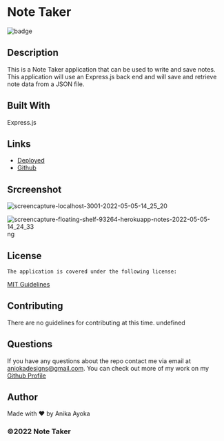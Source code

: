 # Note Taker

 ![badge](https://img.shields.io/badge/license-MIT-blue)
    

  ## Description
  This is a Note Taker application that can be used to write and save notes. This application will use an Express.js back end and will save and retrieve note data from a JSON file.



  ## Built With

  Express.js

  ## Links

  * [Deployed](https://floating-shelf-93264.herokuapp.com/notes)
  * [Github](https://github.com/anikayoka/takeit-notes)
  
  ## Srcreenshot
  
  ![screencapture-localhost-3001-2022-05-05-14_25_20](https://user-images.githubusercontent.com/88905488/166995538-39a3ea2d-0b3a-4faf-aa61-09b182234dd9.png)
  
  ![screencapture-floating-shelf-93264-herokuapp-notes-2022-05-05-14_24_33](https://user-images.githubusercontent.com/88905488/166995617-aa532fab-c5a8-430c-bb99-993d1727b463.png)ng
  
  ## License
    The application is covered under the following license:
      
  [MIT Guidelines](https://choosealicense.com/licenses/)
      
  ## Contributing

  There are no guidelines for contributing at this time. undefined

  ## Questions

  If you have any questions about the repo contact me via email at aniokadesigns@gmail.com. You can check out more of my work on my [Github Profile](https://github.com/anikayoka)

  ## Author

  Made with ❤️ by Anika Ayoka
  
  ### ©️2022 Note Taker
